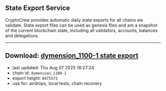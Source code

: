 ## State Export Service
CryptoCrew provides automatic daily state exports for all chains we validate. State export files can be used as genesis files and are a snapshot of the current blockchain state, including all validators, accounts, balances and delegations.

---
**Download: [dymension_1100-1 state export](https://dl-eu2.ccvalidators.com/SERVICE/dymension/dymension_1100-1_export_8475572.json)**
---

- last updated: Thu Aug 07 2025 18:27:24
- chain id: `dymension_1100-1`
- export height: `8475572`
- use for: airdrops, local tests, chain recovery
